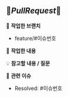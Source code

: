 ## 🍎*PullRequest*🍎

🌲 **작업한 브랜치**
- feature/#이슈번호


📝 **작업한 내용**
<!-- 작업한 내용을 적어주세요. -->

💡 **참고할 내용 / 질문**
<!-- 참고할 내용 및 질문이 있다면 적어주세요. -->


🥕 **관련 이슈**
- Resolved: #이슈번호
